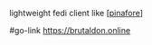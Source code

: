 lightweight fedi client like [[pinafore]]

#go-link https://brutaldon.online

[//begin]: # "Autogenerated link references for markdown compatibility"
[pinafore]: pinafore.md "pinafore"
[//end]: # "Autogenerated link references"